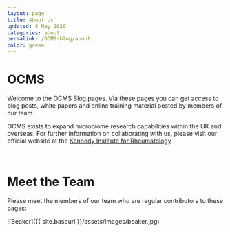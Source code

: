 ```yaml
---
layout: page
title: About Us
updated: 4 May 2020
categories: about
permalink: /OCMS-blog/about
color: green
---
```


# OCMS
Welcome to the OCMS Blog pages. Via these pages you can get access to blog posts, white papers and online training material posted by members of our team.

OCMS exists to expand microbiome research capabilities within the UK and overseas. For further information on collaborating with us, please visit our official website at the [Kennedy Institute for Rheumatology][KIR]


<br>


# Meet the Team

Please meet the members of our team who are regular contributors to these pages:

![Beaker]({{ site.baseurl }}/assets/images/beaker.jpg)

[KIR]: https://www.kennedy.ox.ac.uk/technologies/centre-for-microbiome-studies
